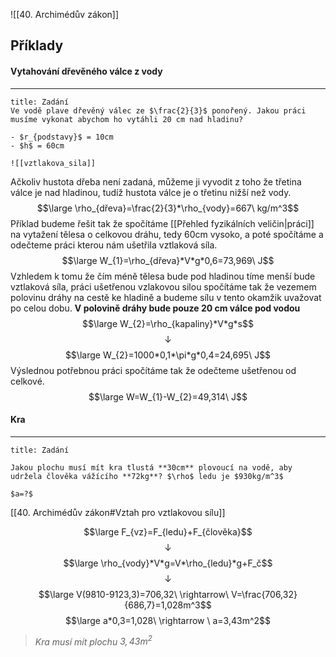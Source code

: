 ![[40. Archimédův zákon]]

## Příklady
#### Vytahování dřevěného válce z vody
---
```ad-summary
title: Zadání
Ve vodě plave dřevěný válec ze $\frac{2}{3}$ ponořený. Jakou práci musíme vykonat abychom ho vytáhli 20 cm nad hladinu?

- $r_{podstavy}$ = 10cm
- $h$ = 60cm

![[vztlakova_sila]]

```

Ačkoliv hustota dřeba není zadaná, můžeme ji vyvodit z toho že třetina válce je nad hladinou, tudíž hustota válce je o třetinu nižší než vody.
$$\large \rho_{dřeva}=\frac{2}{3}*\rho_{vody}=667\ kg/m^3$$
Příklad budeme řešit tak že spočítáme [[Přehled fyzikálních veličin|práci]] na vytažení tělesa o celkovou dráhu, tedy 60cm vysoko, a poté spočítáme a odečteme práci kterou nám ušetřila vztlaková síla.
$$\large W_{1}=\rho_{dřeva}*V*g*0,6=73,969\ J$$
Vzhledem k tomu že čím méně tělesa bude pod hladinou tíme menší bude vztlaková síla, práci ušetřenou vzlakovou silou spočítáme tak že vezemem polovinu dráhy na cestě ke hladině a budeme sílu v tento okamžik uvažovat po celou dobu.
**V polovině dráhy bude pouze 20 cm válce pod vodou**
$$\large W_{2}=\rho_{kapaliny}*V*g*s$$
$$\downarrow$$
$$\large W_{2}=1000*0,1*\pi*g*0,4=24,695\ J$$
Výslednou potřebnou práci spočítáme tak že odečteme ušetřenou od celkové.
$$\large W=W_{1}-W_{2}=49,314\ J$$


#### Kra
---
```ad-summary
title: Zadání

Jakou plochu musí mít kra tlustá **30cm** plovoucí na vodě, aby udržela člověka vážícího **72kg**? $\rho$ ledu je $930kg/m^3$

$a=?$

```

[[40. Archimédův zákon#Vztah pro vztlakovou sílu]]

$$\large F_{vz}=F_{ledu}+F_{člověka}$$
$$\downarrow$$
$$\large \rho_{vody}*V*g=V*\rho_{ledu}*g+F_č$$
$$\downarrow$$
$$\large V(9810-9123,3)=706,32\ \rightarrow\ V=\frac{706,32}{686,7}=1,028m^3$$
$$\large a*0,3=1,028\ \rightarrow \ a=3,43m^2$$
>*Kra musí mít plochu $3,43m^2$* 
